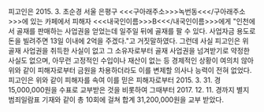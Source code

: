 피고인은 2015. 3. 초순경 서울 은평구 <<<구아래주소>>>녹번동<<</구아래주소>>>에 있는 카페에서 피해자 <<<내국인이름>>>B<<</내국인이름>>>에게 "인천에서 골재를 판매하는 사업권을 얻었는데 일주일 뒤에 골재를 팔 수 있다. 사업자금 용도로 돈을 빌려주면 13일 이내에 2억을 주겠다."고 거짓말하였다.
그런데 사실 피고인은 위 골재 사업권을 취득한 사실이 없고 그 소유자로부터 골재 사업권을 넘겨받기로 약정한 사실도 없으며, 아무런 고정적인 수입이나 재산이 없는 등 경제적인 상황이 여의치 않아 위와 같이 피해자로부터 금원을 차용하더라도 이를 변제할 의사나 능력이 전혀 없었다.
피고인은 위와 같이 피해자를 속여 이를 믿은 피해자로부터 2015. 3. 31. 경 15,000,000원을 수표로 교부받은 것을 비롯하여 그때부터 2017. 12. 11. 경까지 별지 범죄일람표 기재와 같이 총 10회에 걸쳐 합계 31,200,000원을 교부 받았다.